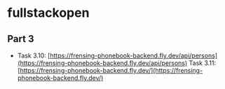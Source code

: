 # fullstackopen

## Part 3
- Task 3.10: [https://frensing-phonebook-backend.fly.dev/api/persons](https://frensing-phonebook-backend.fly.dev/api/persons)
Task 3.11: [https://frensing-phonebook-backend.fly.dev/](https://frensing-phonebook-backend.fly.dev/)